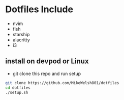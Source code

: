 # Dotfiles Include
 - nvim
 - fish
 - starship
 - alacritty
 - i3

## install on devpod or Linux
- git clone this repo and run setup
```bash
git clone https://github.com/MikeWelsh801/dotfiles
cd dotfiles
./setup.sh
```

